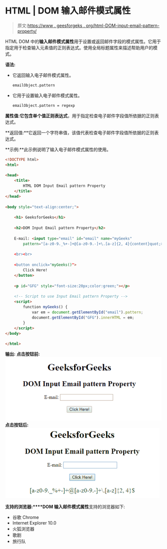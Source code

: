 # HTML | DOM 输入邮件模式属性

> 原文:[https://www . geesforgeks . org/html-DOM-input-email-pattern-property/](https://www.geeksforgeeks.org/html-dom-input-email-pattern-property/)

HTML DOM 中的**输入邮件模式属性**用于设置或返回邮件字段的模式属性。它用于指定用于检查输入元素值的正则表达式。使用全局标题属性来描述帮助用户的模式。

**语法:**

*   它返回输入电子邮件模式属性。

    ```html
    emailObject.pattern
    ```

*   它用于设置输入电子邮件模式属性。

    ```html
    emailObject.pattern = regexp
    ```

**属性值:**它包含单个值**正则表达式**，用于指定检查电子邮件字段值所依据的正则表达式。

**返回值:**它返回一个字符串值，该值代表检查电子邮件字段值所依据的正则表达式。

**示例:**此示例说明了输入电子邮件模式属性的使用。

```html
<!DOCTYPE html> 
<html> 

<head> 
    <title> 
        HTML DOM Input Email pattern Property 
    </title> 
</head>     

<body style="text-align:center;"> 

    <h1> GeeksforGeeks</h1> 

    <h2>DOM Input Email pattern Property</h2> 

    E-mail: <input type="email" id="email" name="myGeeks"
        pattern="[a-z0-9._%+-]+@[a-z0-9.-]+\.[a-z]{2, 4}{content}quot;>

    <br><br>

    <button onclick="myGeeks()"> 
        Click Here! 
    </button> 

    <p id="GFG" style="font-size:20px;color:green;"></p> 

    <!-- Script to use Input Email pattern Property -->
    <script> 
        function myGeeks() { 
            var em = document.getElementById("email").pattern;
            document.getElementById("GFG").innerHTML = em; 
        } 
    </script> 
</body> 

</html>                    
```

**输出:**
**点击按钮前:**
![](img/7244675b60911cbd093602231c1a117b.png)
**点击按钮后:**
![](img/d10d4cf7d19f3134172093341dca08bb.png)

**支持的浏览器:****DOM 输入邮件模式属性**支持的浏览器如下:

*   谷歌 Chrome
*   Internet Explorer 10.0
*   火狐浏览器
*   歌剧
*   旅行队